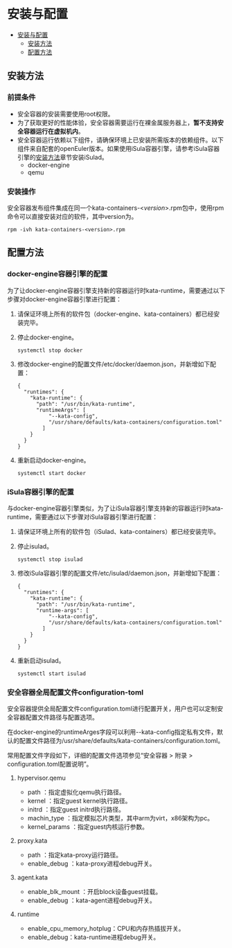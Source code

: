 # 安装与配置

- [安装与配置](#安装部署.md)
    - [安装方法](#安装方法)
    - [配置方法](#配置方法)


## 安装方法

### 前提条件


-   安全容器的安装需要使用root权限。
-   为了获取更好的性能体验，安全容器需要运行在裸金属服务器上，**暂不支持安全容器运行在虚拟机内**。
-   安全容器运行依赖以下组件，请确保环境上已安装所需版本的依赖组件。以下组件来自配套的openEuler版本。如果使用iSula容器引擎，请参考iSula容器引擎的[安装方法](#安装方法.md)章节安装iSulad。
    -   docker-engine
    -   qemu


### 安装操作

安全容器发布组件集成在同一个kata-containers-<_version_\>.rpm包中，使用rpm命令可以直接安装对应的软件，其中version为。

```
rpm -ivh kata-containers-<version>.rpm
```

## 配置方法

### docker-engine容器引擎的配置

为了让docker-engine容器引擎支持新的容器运行时kata-runtime，需要通过以下步骤对docker-engine容器引擎进行配置：

1.  请保证环境上所有的软件包（docker-engine、kata-containers）都已经安装完毕。
2.  停止docker-engine。

    ```
    systemctl stop docker
    ```

3.  修改docker-engine的配置文件/etc/docker/daemon.json，并新增如下配置：

    ```
    {
      "runtimes": {
        "kata-runtime": {
          "path": "/usr/bin/kata-runtime",
          "runtimeArgs": [
              "--kata-config",
              "/usr/share/defaults/kata-containers/configuration.toml"
            ]
        }
      }
    }
    ```

4.  重新启动docker-engine。

    ```
    systemctl start docker
    ```


### iSula容器引擎的配置

与docker-engine容器引擎类似，为了让iSula容器引擎支持新的容器运行时kata-runtime，需要通过以下步骤对iSula容器引擎进行配置：

1.  请保证环境上所有的软件包（iSulad、kata-containers）都已经安装完毕。
2.  停止isulad。

    ```
    systemctl stop isulad
    ```

3.  修改iSula容器引擎的配置文件/etc/isulad/daemon.json，并新增如下配置：

    ```
    {
      "runtimes": {
        "kata-runtime": {
          "path": "/usr/bin/kata-runtime",
          "runtime-args": [
              "--kata-config",
              "/usr/share/defaults/kata-containers/configuration.toml"
            ]
        }
      }
    }
    ```

4.  重新启动isulad。

    ```
    systemctl start isulad
    ```


### 安全容器全局配置文件configuration-toml

安全容器提供全局配置文件configuration.toml进行配置开关，用户也可以定制安全容器配置文件路径与配置选项。

在docker-engine的runtimeArges字段可以利用--kata-config指定私有文件，默认的配置文件路径为/usr/share/defaults/kata-containers/configuration.toml。

常用配置文件字段如下，详细的配置文件选项参见“安全容器 > 附录 > configuration.toml配置说明”。

1.  hypervisor.qemu
    -   path ：指定虚拟化qemu执行路径。
    -   kernel ：指定guest kernel执行路径。
    -   initrd ：指定guest initrd执行路径。
    -   machin\_type ：指定模拟芯片类型，其中arm为virt，x86架构为pc。
    -   kernel\_params ：指定guest内核运行参数。

2.  proxy.kata
    -   path ：指定kata-proxy运行路径。
    -   enable\_debug ：kata-proxy进程debug开关。

3.  agent.kata
    -   enable\_blk\_mount ：开启block设备guest挂载。
    -   enable\_debug ：kata-agent进程debug开关。

4.  runtime
    -   enable\_cpu\_memory\_hotplug：CPU和内存热插拔开关。
    -   enable\_debug：kata-runtime进程debug开关。


